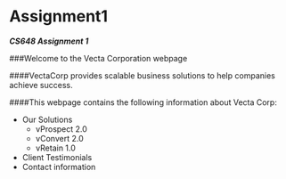# Assignment1
 **_CS648 Assignment 1_**

###Welcome to the Vecta Corporation webpage

####VectaCorp provides scalable business solutions to help companies achieve success.

####This webpage contains the following information about Vecta Corp:  
* Our Solutions
    * vProspect 2.0
    * vConvert 2.0
    * vRetain 1.0
* Client Testimonials
* Contact information

